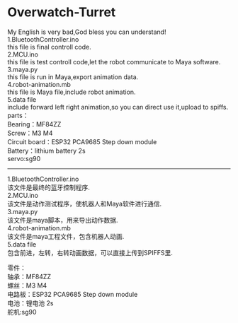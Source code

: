 # Overwatch-Turret
My English is very bad,God bless you can understand!  
1.BluetoothController.ino   
  this file is final controll code.  
2.MCU.ino  
  this file is test controll code,let the robot communicate to Maya software.  
3.maya.py  
  this file is run in Maya,export animation data.  
4.robot-animation.mb  
  this file is Maya file,include robot animation.  
5.data file  
  include forward left right animation,so you can direct use it,upload to spiffs.  
parts：    
  Bearing：MF84ZZ  
  Screw：M3 M4  
  Circuit board：ESP32 PCA9685 Step down module  
  Battery：lithium battery 2s   
  servo:sg90  

--------------------------------------------------------------------------  
1.BluetoothController.ino   
  该文件是最终的蓝牙控制程序.  
2.MCU.ino  
  该文件是动作测试程序，使机器人和Maya软件进行通信.  
3.maya.py  
  该文件是maya脚本，用来导出动作数据.  
4.robot-animation.mb  
  该文件是maya工程文件，包含机器人动画.  
5.data file  
  包含前进，左转，右转动画数据，可以直接上传到SPIFFS里.  
    
零件：    
  轴承：MF84ZZ  
  螺丝：M3 M4  
  电路板：ESP32 PCA9685 Step down module  
  电池：锂电池 2s   
  舵机:sg90  
